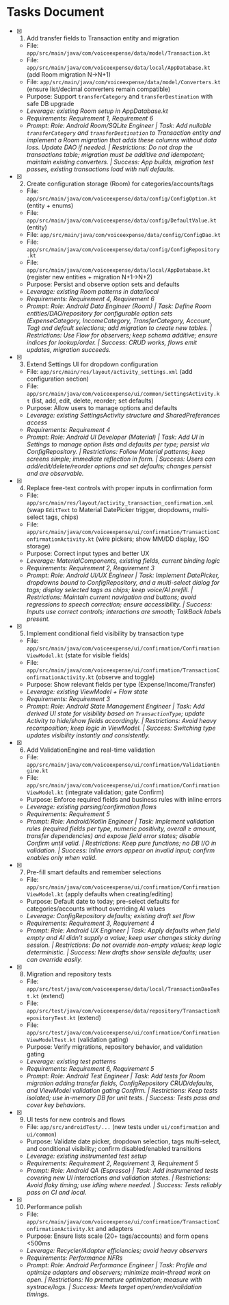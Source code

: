 # Tasks Document

- [x] 1. Add transfer fields to Transaction entity and migration
  - File: `app/src/main/java/com/voiceexpense/data/model/Transaction.kt`
  - File: `app/src/main/java/com/voiceexpense/data/local/AppDatabase.kt` (add Room migration N→N+1)
  - File: `app/src/main/java/com/voiceexpense/data/model/Converters.kt` (ensure list/decimal converters remain compatible)
  - Purpose: Support `transferCategory` and `transferDestination` with safe DB upgrade
  - _Leverage: existing Room setup in AppDatabase.kt_
  - _Requirements: Requirement 1, Requirement 6_
  - _Prompt: Role: Android Room/SQLite Engineer | Task: Add nullable `transferCategory` and `transferDestination` to Transaction entity and implement a Room migration that adds these columns without data loss. Update DAO if needed. | Restrictions: Do not drop the transactions table; migration must be additive and idempotent; maintain existing converters. | Success: App builds, migration test passes, existing transactions load with null defaults._

- [x] 2. Create configuration storage (Room) for categories/accounts/tags
  - File: `app/src/main/java/com/voiceexpense/data/config/ConfigOption.kt` (entity + enums)
  - File: `app/src/main/java/com/voiceexpense/data/config/DefaultValue.kt` (entity)
  - File: `app/src/main/java/com/voiceexpense/data/config/ConfigDao.kt`
  - File: `app/src/main/java/com/voiceexpense/data/config/ConfigRepository.kt`
  - File: `app/src/main/java/com/voiceexpense/data/local/AppDatabase.kt` (register new entities + migration N+1→N+2)
  - Purpose: Persist and observe option sets and defaults
  - _Leverage: existing Room patterns in data/local_
  - _Requirements: Requirement 4, Requirement 6_
  - _Prompt: Role: Android Data Engineer (Room) | Task: Define Room entities/DAO/repository for configurable option sets (ExpenseCategory, IncomeCategory, TransferCategory, Account, Tag) and default selections; add migration to create new tables. | Restrictions: Use Flow for observers; keep schema additive; ensure indices for lookup/order. | Success: CRUD works, flows emit updates, migration succeeds._

- [x] 3. Extend Settings UI for dropdown configuration
  - File: `app/src/main/res/layout/activity_settings.xml` (add configuration section)
  - File: `app/src/main/java/com/voiceexpense/ui/common/SettingsActivity.kt` (list, add, edit, delete, reorder; set defaults)
  - Purpose: Allow users to manage options and defaults
  - _Leverage: existing SettingsActivity structure and SharedPreferences access_
  - _Requirements: Requirement 4_
  - _Prompt: Role: Android UI Developer (Material) | Task: Add UI in Settings to manage option lists and defaults per type; persist via ConfigRepository. | Restrictions: Follow Material patterns; keep screens simple; immediate reflection in form. | Success: Users can add/edit/delete/reorder options and set defaults; changes persist and are observable._

- [x] 4. Replace free-text controls with proper inputs in confirmation form
  - File: `app/src/main/res/layout/activity_transaction_confirmation.xml` (swap `EditText` to Material DatePicker trigger, dropdowns, multi-select tags, chips)
  - File: `app/src/main/java/com/voiceexpense/ui/confirmation/TransactionConfirmationActivity.kt` (wire pickers; show MM/DD display, ISO storage)
  - Purpose: Correct input types and better UX
  - _Leverage: MaterialComponents, existing fields, current binding logic_
  - _Requirements: Requirement 2, Requirement 3_
  - _Prompt: Role: Android UI/UX Engineer | Task: Implement DatePicker, dropdowns bound to ConfigRepository, and a multi-select dialog for tags; display selected tags as chips; keep voice/AI prefill. | Restrictions: Maintain current navigation and buttons; avoid regressions to speech correction; ensure accessibility. | Success: Inputs use correct controls; interactions are smooth; TalkBack labels present._

- [x] 5. Implement conditional field visibility by transaction type
  - File: `app/src/main/java/com/voiceexpense/ui/confirmation/ConfirmationViewModel.kt` (state for visible fields)
  - File: `app/src/main/java/com/voiceexpense/ui/confirmation/TransactionConfirmationActivity.kt` (observe and toggle)
  - Purpose: Show relevant fields per type (Expense/Income/Transfer)
  - _Leverage: existing ViewModel + Flow state_
  - _Requirements: Requirement 3_
  - _Prompt: Role: Android State Management Engineer | Task: Add derived UI state for visibility based on `TransactionType`; update Activity to hide/show fields accordingly. | Restrictions: Avoid heavy recomposition; keep logic in ViewModel. | Success: Switching type updates visibility instantly and consistently._

- [x] 6. Add ValidationEngine and real-time validation
  - File: `app/src/main/java/com/voiceexpense/ui/confirmation/ValidationEngine.kt`
  - File: `app/src/main/java/com/voiceexpense/ui/confirmation/ConfirmationViewModel.kt` (integrate validation; gate Confirm)
  - Purpose: Enforce required fields and business rules with inline errors
  - _Leverage: existing parsing/confirmation flows_
  - _Requirements: Requirement 5_
  - _Prompt: Role: Android/Kotlin Engineer | Task: Implement validation rules (required fields per type, numeric positivity, overall ≥ amount, transfer dependencies) and expose field error states; disable Confirm until valid. | Restrictions: Keep pure functions; no DB I/O in validation. | Success: Inline errors appear on invalid input; confirm enables only when valid._

- [x] 7. Pre-fill smart defaults and remember selections
  - File: `app/src/main/java/com/voiceexpense/ui/confirmation/ConfirmationViewModel.kt` (apply defaults when creating/editing)
  - Purpose: Default date to today; pre-select defaults for categories/accounts without overriding AI values
  - _Leverage: ConfigRepository defaults; existing draft set flow_
  - _Requirements: Requirement 3, Requirement 4_
  - _Prompt: Role: Android UX Engineer | Task: Apply defaults when field empty and AI didn’t supply a value; keep user changes sticky during session. | Restrictions: Do not override non-empty values; keep logic deterministic. | Success: New drafts show sensible defaults; user can override easily._

- [x] 8. Migration and repository tests
  - File: `app/src/test/java/com/voiceexpense/data/local/TransactionDaoTest.kt` (extend)
  - File: `app/src/test/java/com/voiceexpense/data/repository/TransactionRepositoryTest.kt` (extend)
  - File: `app/src/test/java/com/voiceexpense/ui/confirmation/ConfirmationViewModelTest.kt` (validation gating)
  - Purpose: Verify migrations, repository behavior, and validation gating
  - _Leverage: existing test patterns_
  - _Requirements: Requirement 6, Requirement 5_
  - _Prompt: Role: Android Test Engineer | Task: Add tests for Room migration adding transfer fields, ConfigRepository CRUD/defaults, and ViewModel validation gating Confirm. | Restrictions: Keep tests isolated; use in-memory DB for unit tests. | Success: Tests pass and cover key behaviors._

- [x] 9. UI tests for new controls and flows
  - File: `app/src/androidTest/...` (new tests under `ui/confirmation` and `ui/common`)
  - Purpose: Validate date picker, dropdown selection, tags multi-select, and conditional visibility; confirm disabled/enabled transitions
  - _Leverage: existing instrumented test setup_
  - _Requirements: Requirement 2, Requirement 3, Requirement 5_
  - _Prompt: Role: Android QA (Espresso) | Task: Add instrumented tests covering new UI interactions and validation states. | Restrictions: Avoid flaky timing; use idling where needed. | Success: Tests reliably pass on CI and local._

- [x] 10. Performance polish
  - File: `app/src/main/java/com/voiceexpense/ui/confirmation/TransactionConfirmationActivity.kt` and adapters
  - Purpose: Ensure lists scale (20+ tags/accounts) and form opens <500ms
  - _Leverage: Recycler/Adapter efficiencies; avoid heavy observers_
  - _Requirements: Performance NFRs_
  - _Prompt: Role: Android Performance Engineer | Task: Profile and optimize adapters and observers; minimize main-thread work on open. | Restrictions: No premature optimization; measure with systrace/logs. | Success: Meets target open/render/validation timings._
